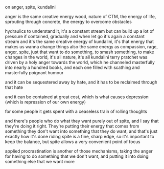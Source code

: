 on anger, spite, kundalini

anger is the same creative energy
wood, nature of CTM, the energy of life, sprouting through concrete, the energy to overcome obstacles

hydraulics to understand it, it's a constant stream but can build up a lot of pressure if contained, gradually
and when let go it's again a constant stream
and it's the same creative energy of kundalini, it's that energy that makes us wanna change things
also the same energy as compassion, rage, anger, spite, just that want to do something, to smash something, to make changes in the world, it's all nature, it's all kundalini
terry pratchet was driven by a holy anger towards the world, which he channeled masterfully into nearly a hundred books, and each one filled with scathing and masterfully poignant humour

and it can be sequestered away by hate, and it has to be reclaimed through that hate

and it can be contained at great cost, which is what causes depression (which is repression of our own energy)

for some people it gets spent with a ceaseless train of rolling thoughts 

and there's people who do what they want purely out of spite, and I say that they're doing it right. They're putting their energy that comes from something they don't want into something that they do want, and that's just exactly how it's done
riding spite is a fine, sharp edge, so it's important to keep the balance, but spite allows a very convenient point of focus

applied procrastination is another of those mechanisms, taking the anger for having to do something that we don't want, and putting it into doing something else that we want more 
